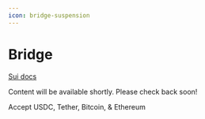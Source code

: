 ```yaml
---
icon: bridge-suspension
---
```


# Bridge

[Sui docs](https://docs.sui.io/concepts/tokenomics/sui-bridging)

Content will be available shortly. Please check back soon!

Accept USDC, Tether, Bitcoin, & Ethereum

